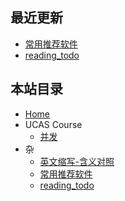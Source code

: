 <!--
 * @Author: starrysky9959 starrysky9651@outlook.com
 * @Date: 2022-11-17 14:31:14
 * @LastEditors: starrysky9959 starrysky9651@outlook.com
 * @LastEditTime: 2022-12-07 00:29:54
 * @Description:  
-->

## 最近更新
- [常用推荐软件](notes/getting_started_with_new_computer.md)
- [reading_todo](notes/reading_todo.md)

## 本站目录

- [Home](README.md)
- UCAS Course
    - [并发](ucas_course/concurrent_data_structure_and_multi-core_programming.md)
- 杂
    - [英文缩写-含义对照](notes/english_abbreviations.md)
    - [常用推荐软件](notes/getting_started_with_new_computer.md)
    - [reading_todo](notes/reading_todo.md)
